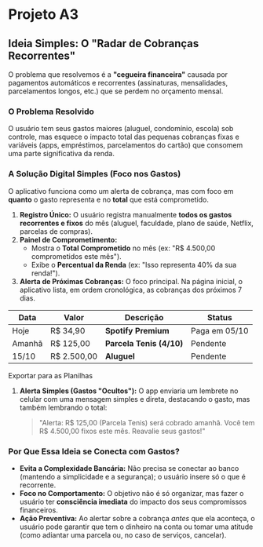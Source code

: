 # Projeto A3

## Ideia Simples: O "Radar de Cobranças Recorrentes"

O problema que resolvemos é a **"cegueira financeira"** causada por pagamentos automáticos e recorrentes (assinaturas, mensalidades, parcelamentos longos, etc.) que se perdem no orçamento mensal.

### O Problema Resolvido

O usuário tem seus gastos maiores (aluguel, condomínio, escola) sob controle, mas esquece o impacto total das pequenas cobranças fixas e variáveis (apps, empréstimos, parcelamentos do cartão) que consomem uma parte significativa da renda.

### A Solução Digital Simples (Foco nos Gastos)

O aplicativo funciona como um alerta de cobrança, mas com foco em **quanto** o gasto representa e no **total** que está comprometido.

1. **Registro Único:** O usuário registra manualmente **todos os gastos recorrentes e fixos** do mês (aluguel, faculdade, plano de saúde, Netflix, parcelas de compras).
2. **Painel de Comprometimento:**
    - Mostra o **Total Comprometido** no mês (ex: "R$ 4.500,00 comprometidos este mês").
    - Exibe o **Percentual da Renda** (ex: "Isso representa 40% da sua renda!").
3. **Alerta de Próximas Cobranças:** O foco principal. Na página inicial, o aplicativo lista, em ordem cronológica, as cobranças dos próximos 7 dias.

| Data | Valor | Descrição | Status |
| --- | --- | --- | --- |
| Hoje | R$ 34,90 | **Spotify Premium** | Paga em 05/10 |
| Amanhã | R$ 125,00 | **Parcela Tenis (4/10)** | Pendente |
| 15/10 | R$ 2.500,00 | **Aluguel** | Pendente |

Exportar para as Planilhas

1. **Alerta Simples (Gastos "Ocultos"):** O app enviaria um lembrete no celular com uma mensagem simples e direta, destacando o gasto, mas também lembrando o total:
    
    > "Alerta: R$ 125,00 (Parcela Tenis) será cobrado amanhã. Você tem R$ 4.500,00 fixos este mês. Reavalie seus gastos!"
    > 

### Por Que Essa Ideia se Conecta com Gastos?

- **Evita a Complexidade Bancária:** Não precisa se conectar ao banco (mantendo a simplicidade e a segurança); o usuário insere só o que é recorrente.
- **Foco no Comportamento:** O objetivo não é só organizar, mas fazer o usuário ter **consciência imediata** do impacto dos seus compromissos financeiros.
- **Ação Preventiva:** Ao alertar sobre a cobrança *antes* que ela aconteça, o usuário pode garantir que tem o dinheiro na conta ou tomar uma atitude (como adiantar uma parcela ou, no caso de serviços, cancelar).
